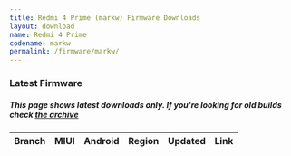 ```yaml
---
title: Redmi 4 Prime (markw) Firmware Downloads
layout: download
name: Redmi 4 Prime
codename: markw
permalink: /firmware/markw/
---
```



### Latest Firmware
##### This page shows latest downloads only. If you're looking for old builds check [the archive](/archive/firmware/markw/)


<div class="table-responsive-md" id="table-wrapper">
<table id="firmware" class="compact table table-striped table-hover table-sm">
    <thead class="thead-dark">
        <tr>
            <th>Branch</th>
            <th>MIUI</th>
            <th>Android</th>
            <th>Region</th>
            <th>Updated</th>
            <th>Link</th>
        </tr>
    </thead>
    <script>loadFirmwareDownloads('markw', 'latest')</script>
</table>
</div>
